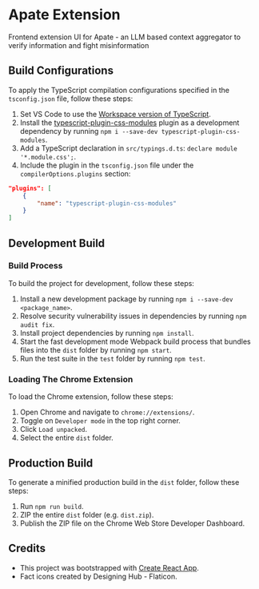 # Apate Extension
Frontend extension UI for Apate - an LLM based context aggregator to verify information and fight misinformation

## Build Configurations
To apply the TypeScript compilation configurations specified in the `tsconfig.json` file, follow these steps:
1. Set VS Code to use the [Workspace version of TypeScript](https://code.visualstudio.com/docs/typescript/typescript-compiling#_using-the-workspace-version-of-typescript).
2. Install the [typescript-plugin-css-modules](https://www.npmjs.com/package/typescript-plugin-css-modules) plugin as a development dependency by running `npm i --save-dev typescript-plugin-css-modules`.
3. Add a TypeScript declaration in `src/typings.d.ts`: `declare module '*.module.css';`.
4. Include the plugin in the `tsconfig.json` file under the `compilerOptions.plugins` section:
```json
"plugins": [
    {
        "name": "typescript-plugin-css-modules"
    }
]
```

## Development Build
### Build Process
To build the project for development, follow these steps:
1. Install a new development package by running `npm i --save-dev <package_name>`.
2. Resolve security vulnerability issues in dependencies by running `npm audit fix`.
3. Install project dependencies by running `npm install`.
4. Start the fast development mode Webpack build process that bundles files into the `dist` folder by running `npm start`.
5. Run the test suite in the `test` folder by running `npm test`.

### Loading The Chrome Extension
To load the Chrome extension, follow these steps:
1. Open Chrome and navigate to `chrome://extensions/`.
2. Toggle on `Developer mode` in the top right corner.
3. Click `Load unpacked`.
4. Select the entire `dist` folder.

## Production Build
To generate a minified production build in the `dist` folder, follow these steps:
1. Run `npm run build`.
2. ZIP the entire `dist` folder (e.g. `dist.zip`).
3. Publish the ZIP file on the Chrome Web Store Developer Dashboard.

## Credits
- This project was bootstrapped with [Create React App](https://github.com/facebook/create-react-app).
- Fact icons created by Designing Hub - Flaticon.